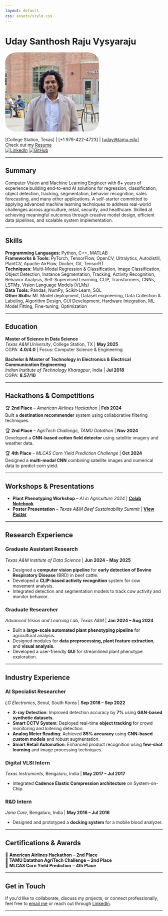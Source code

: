 ```yaml
---
layout: default
css: assets/style.css
---
```


# Uday Santhosh Raju Vysyaraju  

<img src="media/profile_picture.jpg" alt="Profile Picture" style="width:300px; margin-right:15px; border-radius:12%;">

[College Station, Texas] | [+1 979-422-4723] | [uday@tamu.edu]  
Check out my [Resume](media/Uday_Santhosh_Raju_Resume.pdf)  
[![LinkedIn](https://img.shields.io/badge/LinkedIn-Profile-blue)](https://www.linkedin.com/in/uday-santhosh-raju-v/) [![GitHub](https://img.shields.io/badge/GitHub-Profile-black)](https://github.com/vusr)

---
  
## **Summary**  
Computer Vision and Machine Learning Engineer with 6+ years of experience building end-to-end AI solutions for regression, classification, object detection, tracking, segmentation, behavior recognition, sales forecasting, and many other applications. A self-starter committed to applying advanced machine learning techniques to address real-world challenges across agriculture, retail, security, and healthcare. Skilled at achieving meaningful outcomes through creative model design, efficient data pipelines, and scalable system implementation.

---

## **Skills**

**Programming Languages:** Python, C++, MATLAB  
**Frameworks & Tools:** PyTorch, TensorFlow, OpenCV, Ultralytics, Autodistill, PlantCV, Apache AirFlow, Docker, Git, TensorRT  
**Techniques:** Multi-Modal Regression & Classification, Image Classification, Object Detection, Instance Segmentation, Tracking, Activity Recognition, Behavior Analysis, Self-Supervised Learning, CLIP, Transformers, CNNs, LSTMs, Vision Language Models (VLMs)  
**Data Tools:** Pandas, NumPy, Scikit-Learn, SQL  
**Other Skills:** ML Model deployment, Dataset engineering, Data Collection & Labeling, Algorithm Design, GUI Development, Hardware Integration, ML Model Fitting, Fine-tuning, Optimization  

---

## **Education**

**Master of Science in Data Science**  
*Texas A&M University*, College Station, TX | **May 2025**  
CGPA: **4.0/4.0** | Focus: Computer Science & Engineering  

**Bachelor & Master of Technology in Electronics & Electrical Communication Engineering**  
*Indian Institute of Technology Kharagpur*, India | **Jul 2018**  
CGPA: **8.57/10**  

---

## **Hackathons & Competitions**  

🏆 **2nd Place** – *American Airlines Hackathon* | **Feb 2024**  
Built a **destination recommender** system using collaborative filtering techniques.

🏆 **2nd Place** – *AgriTech Challenge, TAMU Datathon* | **Nov 2024**  
Developed a **CNN-based cotton field detector** using satellite imagery and weather data.

🏆 **4th Place** – *MLCAS Corn Yield Prediction Challenge* | **Oct 2024**  
Designed a **multi-modal CNN** combining satellite images and numerical data to predict corn yield.

---

## **Workshops & Presentations**

- **Plant Phenotyping Workshop** – *AI in Agriculture 2024* | [**Colab Notebook**](https://colab.research.google.com/drive/1nbNQPilXnFsftwtq1V7HHdjqUguVKGK4?usp=sharing)  
- **Poster Presentation** – *Texas A&M Beef Sustainability Summit* | [**View Poster**](media/datathon_poster.pdf)  

---

## **Research Experience**

### **Graduate Assistant Research**  
*Texas A&M Institute of Data Science* | **Jun 2024 – May 2025**  
- Designed a **computer vision pipeline** for **early detection of Bovine Respiratory Disease** (BRD) in beef cattle.  
- Developed a **CLIP-based activity recognition** system for cow movement analysis.  
- Integrated detection and segmentation models to track cow activity and monitor behavior.  

### **Graduate Researcher**  
*Advanced Vision and Learning Lab, Texas A&M* | **Jan 2024 – Aug 2024**  
- Built a **large-scale automated plant phenotyping pipeline** for agricultural analysis.  
- Designed modules for **data preprocessing, plant feature extraction**, and **visual analysis**.  
- Developed a user-friendly **GUI** for streamlined plant phenotype exploration.  

---

## **Industry Experience**

### **AI Specialist Researcher**  
*LG Electronics*, Seoul, South Korea | **Sep 2018 – Sep 2022**  
- **X-ray Detection**: Improved detection accuracy by **7%** using **GAN-based synthetic datasets**.  
- **Smart CCTV System**: Deployed real-time **object tracking** for crowd monitoring and loitering detection.  
- **Analog Meter Reading**: Achieved **85% accuracy** using **CNN-based custom models** and robust augmentation.  
- **Smart Retail Automation**: Enhanced product recognition using **few-shot learning** and image processing techniques.

### **Digital VLSI Intern**  
*Texas Instruments*, Bengaluru, India | **May 2017 – Jul 2017**  
- Integrated **Cadence Elastic Compression architecture** on System-on-Chip.

### **R&D Intern**  
*Jana Care*, Bengaluru, India | **May 2016 – Jul 2016**  
- Designed and prototyped a **docking system** for a mobile blood analyzer.

---

## **Certifications & Awards**

🏅 **American Airlines Hackathon** – **2nd Place**  
🏅 **TAMU Datathon AgriTech Challenge** – **2nd Place**  
🏅 **MLCAS Corn Yield Prediction** – **4th Place**  

---
## **Get in Touch**  

If you'd like to collaborate, discuss my projects, or connect professionally, feel free to [email me](mailto:uday@tamu.edu) or reach out through [LinkedIn](https://www.linkedin.com/in/uday-santhosh-raju-v/).

---

